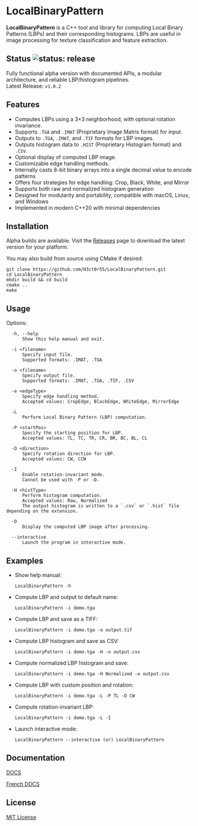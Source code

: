# LocalBinaryPattern

**LocalBinaryPattern** is a C++ tool and library for computing Local Binary Patterns (LBPs) and their corresponding histograms. LBPs are useful in image processing for texture classification and feature extraction.

## Status ![status: release](https://img.shields.io/badge/status-release-blue)

Fully functional alpha version with documented APIs, a modular architecture, and reliable LBP/histogram pipelines.  
Latest Release: `v1.0.2`

## Features

- Computes LBPs using a 3×3 neighborhood, with optional rotation invariance.
- Supports `.TGA` and `.IMAT` (Proprietary Image Matrix format) for input.
- Outputs to `.TGA`, `.IMAT`, and `.TIF` formats for LBP images.
- Outputs histogram data to `.HIST` (Proprietary Histogram format) and `.CSV`.
- Optional display of computed LBP image.
- Customizable edge handling methods.
- Internally casts 8-bit binary arrays into a single decimal value to encode patterns
- Offers four strategies for edge handling: Crop, Black, White, and Mirror
- Supports both raw and normalized histogram generation
- Designed for modularity and portability, compatible with macOS, Linux, and Windows
- Implemented in modern C++20 with minimal dependencies

## Installation

Alpha builds are available. Visit the [Releases](https://github.com/H3ct0r55/LocalBinaryPattern/releases/) page to download the latest version for your platform.

You may also build from source using CMake if desired:
```
git clone https://github.com/H3ct0r55/LocalBinaryPattern.git
cd LocalBinaryPattern
mkdir build && cd build
cmake ..
make
```

## Usage

Options:
```
  -h, --help
      Show this help manual and exit.
```
```
  -i <filename>
      Specify input file.
      Supported formats: .IMAT, .TGA
```
```
  -o <filename>
      Specify output file.
      Supported formats: .IMAT, .TGA, .TIF, .CSV
```
```
  -e <edgeType>
      Specify edge handling method.
      Accepted values: CropEdge, BlackEdge, WhiteEdge, MirrorEdge
```
```
  -L
      Perform Local Binary Pattern (LBP) computation.
```
```
  -P <startPos>
      Specify the starting position for LBP.
      Accepted values: TL, TC, TR, CR, BR, BC, BL, CL
```
```
  -D <direction>
      Specify rotation direction for LBP.
      Accepted values: CW, CCW
```
```
  -I
      Enable rotation-invariant mode.
      Cannot be used with -P or -D.
```
```
  -H <histType>
      Perform histogram computation.
      Accepted values: Raw, Normalized
      The output histogram is written to a `.csv` or `.hist` file depending on the extension.
```
```
  -D
      Display the computed LBP image after processing.
```
```
  --interactive
      Launch the program in interactive mode.
```

## Examples

- Show help manual:
  ```
  LocalBinaryPattern -h
  ```

- Compute LBP and output to default name:
  ```
  LocalBinaryPattern -i demo.tga
  ```

- Compute LBP and save as a TIFF:
  ```
  LocalBinaryPattern -i demo.tga -o output.tif
  ```

- Compute LBP histogram and save as CSV:
  ```
  LocalBinaryPattern -i demo.tga -H -o output.csv
  ```

- Compute normalized LBP histogram and save:
  ```
  LocalBinaryPattern -i demo.tga -H Normalized -o output.csv
  ```

- Compute LBP with custom position and rotation:
  ```
  LocalBinaryPattern -i demo.tga -L -P TL -D CW
  ```

- Compute rotation-invariant LBP:
  ```
  LocalBinaryPattern -i demo.tga -L -I
  ```

- Launch interactive mode:
  ```
  LocalBinaryPattern --interactive (or) LocalBinaryPattern
  ```

## Documentation

[DOCS](https://github.com/H3ct0r55/LocalBinaryPattern/blob/main/DOCS/DOCS.pdf)


[French DOCS](https://github.com/H3ct0r55/LocalBinaryPattern/blob/main/DOCS/DOCS.FR.pdf)


## License

[MIT License](LICENSE)
